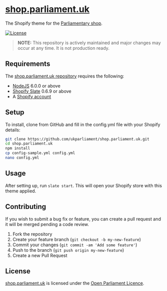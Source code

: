 # [shop.parliament.uk](https://shop.parliament.uk/)
The Shopify theme for the [Parliamentary shop](https://shop.parliament.uk/).

[![License][shield-license]][info-license]

> **NOTE:** This repository is actively maintained and major changes may occur at any time. It is not production ready.

## Requirements
The [shop.parliament.uk repository][shop.parliament.uk] requires the following:

* [NodeJS][nodejs] 6.0.0 or above
* [Shopify Slate][slate] 0.6.9 or above
* A [Shopify account][shopify]

## Setup
To install, clone from GitHub and fill in the config.yml file with your Shopify details:

```bash
git clone https://github.com/ukparliament/shop.parliament.uk.git
cd shop.parliament.uk
npm install
cp config-sample.yml config.yml
nano config.yml
```

## Usage
After setting up, run `slate start`. This will open your Shopify store with this theme applied.

## Contributing
If you wish to submit a bug fix or feature, you can create a pull request and it will be merged pending a code review.

1. Fork the repository
1. Create your feature branch (`git checkout -b my-new-feature`)
1. Commit your changes (`git commit -am 'Add some feature'`)
1. Push to the branch (`git push origin my-new-feature`)
1. Create a new Pull Request

## License
[shop.parliament.uk][shop.parliament.uk] is licensed under the [Open Parliament Licence][info-license].

[nodejs]:                 http://nodejs.org/
[slate]:                  https://shopify.github.io/slate/
[shopify]:                https://shopify.co.uk/

[shop.parliament.uk]:     https://github.com/ukparliament/shop.parliament.uk
[pds]:                    https://www.parliament.uk/mps-lords-and-offices/offices/bicameral/parliamentary-digital-service/

[info-license]:           https://www.parliament.uk/site-information/copyright-parliament/open-parliament-licence/
[shield-license]:         https://img.shields.io/badge/license-Open%20Parliament%20Licence-blue.svg


